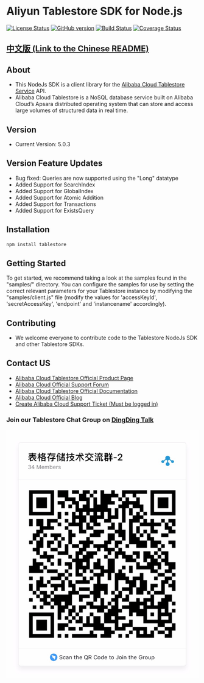 # Aliyun Tablestore SDK for Node.js

[![License Status](https://img.shields.io/badge/license-apache2-brightgreen.svg)](https://travis-ci.org/aliyun/aliyun-tablestore-nodejs-sdk)
[![GitHub version](https://badge.fury.io/gh/aliyun%2Faliyun-tablestore-nodejs-sdk.svg)](https://badge.fury.io/gh/aliyun%2Faliyun-tablestore-nodejs-sdk)
[![Build Status](https://travis-ci.org/aliyun/aliyun-tablestore-nodejs-sdk.svg?branch=master)](https://travis-ci.org/aliyun/aliyun-tablestore-nodejs-sdk)
[![Coverage Status](https://coveralls.io/repos/github/aliyun/aliyun-tablestore-nodejs-sdk/badge.svg?branch=master)](https://coveralls.io/github/aliyun/aliyun-tablestore-nodejs-sdk?branch=master)

## [中文版 (Link to the Chinese README)](README.md)

## About
 - This NodeJs SDK is a client library for the [Alibaba Cloud Tablestore Service](http://www.aliyun.com/product/ots/) API.
 - Alibaba Cloud Tablestore is a NoSQL database service built on Alibaba Cloud’s Apsara distributed operating system that can store and access large volumes of structured data in real time.

## Version
 - Current Version: 5.0.3

## Version Feature Updates
 - Bug fixed: Queries are now supported using the "Long" datatype
 - Added Support for SearchIndex
 - Added Support for GlobalIndex
 - Added Support for Atomic Addition
 - Added Support for Transactions
 - Added Support for ExistsQuery

## Installation

```sh
npm install tablestore
```

## Getting Started
To get started, we recommend taking a look at the samples found in the "samples/" directory. 
You can configure the samples for use by setting the correct relevant parameters for your Tablestore instance by modifying the "samples/client.js" file (modify the values for 'accessKeyId', 'secretAccessKey', 'endpoint' and 'instancename' accordingly).



## Contributing
 - We welcome everyone to contribute code to the Tablestore NodeJs SDK and other Tablestore SDKs.

## Contact US
- [Alibaba Cloud Tablestore Official Product Page](https://www.alibabacloud.com/product/table-store)
- [Alibaba Cloud Official Support Forum](https://www.alibabacloud.com/forum?)
- [Alibaba Cloud Tablestore Official Documentation](https://www.alibabacloud.com/help/product/27278.htm)
- [Alibaba Cloud Official Blog](https://www.alibabacloud.com/blog)
- [Create Alibaba Cloud Support Ticket (Must be logged in)](https://workorder.console.aliyun.com/#/ticket/createIndex)

### Join our Tablestore Chat Group on [DingDing Talk](https://www.dingtalk.com/en)
![Image text](img/QRCode-EN.JPG)
